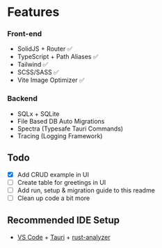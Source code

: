 # Features
### Front-end
- SolidJS + Router ✅
- TypeScript + Path Aliases  ✅
- Tailwind ✅
- SCSS/SASS ✅
- Vite Image Optimizer ✅

### Backend
- SQLx + SQLite
- File Based DB Auto Migrations
- Spectra (Typesafe Tauri Commands)
- Tracing (Logging Framework)

## Todo
- [x] Add CRUD example in UI
- [ ] Create table for greetings in UI
- [ ] Add run, setup & migration guide to this readme
- [ ] Clean up code a bit more

## Recommended IDE Setup

- [VS Code](https://code.visualstudio.com/) + [Tauri](https://marketplace.visualstudio.com/items?itemName=tauri-apps.tauri-vscode) + [rust-analyzer](https://marketplace.visualstudio.com/items?itemName=rust-lang.rust-analyzer)

